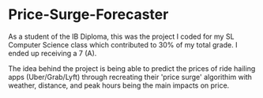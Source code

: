 # Price-Surge-Forecaster
As a student of the IB Diploma, this was the project I coded for my SL Computer Science class which contributed to 30% of my total grade. I ended up receiving a 7 (A).

The idea behind the project is being able to predict the prices of ride hailing apps (Uber/Grab/Lyft) through recreating their 'price surge' algorithim with weather, distance, and peak hours being the main impacts on price.
